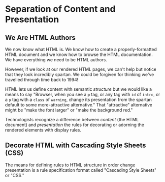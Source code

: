 # Separation of Content and Presentation

## We Are HTML Authors

We now know what HTML is. We know how to create a properly-formatted HTML
document and we know how to browse the HTML documentation. We have everything
we need to be HTML authors.

However, if we look at our rendered HTML pages, we can't help but notice that
they look incredibly spartan. We could be forgiven for thinking we've travelled
through time back to 1994!

HTML lets us define content with semantic _structure_ but we would like a means
to say "Browser, when you see a `p` tag, or any tag with `id` of `intro`, or a
`p` tag with a `class` of `warning`, change its presentation from the spartan
default to some more-attractive alternative."  That "attractive" alternative
might be "make the font larger" or "make the background red."

Technologists recognize a difference between _content_ (the HTML document) and
_presentation_ the rules for decorating or adorning the rendered elements with
display rules.

## Decorate HTML with Cascading Style Sheets (CSS)

The means for defining rules to HTML structure in order change presentation is
a rule specification format called "Cascading Style Sheets" or "CSS."
